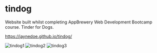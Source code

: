 # tindog

Website built whilst completing AppBrewery Web Development Bootcamp course.  Tinder for Dogs.

https://jaynedoe.github.io/tindog/

![tindog1](https://user-images.githubusercontent.com/34995033/102815160-09439b80-4420-11eb-83b7-4d935daa9edc.PNG)
![tindog2](https://user-images.githubusercontent.com/34995033/102815165-0ba5f580-4420-11eb-97dd-f5da82574e44.PNG)
![tindog3](https://user-images.githubusercontent.com/34995033/102815172-0d6fb900-4420-11eb-9ed8-9a7b4915fcfc.PNG)
